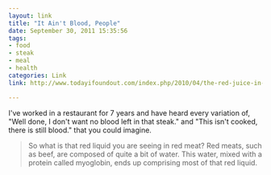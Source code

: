 ```yaml
---
layout: link
title: "It Ain't Blood, People"
date: September 30, 2011 15:35:56
tags:
- food
- steak
- meal
- health
categories: Link
link: http://www.todayifoundout.com/index.php/2010/04/the-red-juice-in-raw-red-meat-is-not-blood/

---
```


I've worked in a restaurant for 7 years and have heard every variation of, "Well done, I don't want no blood left in that steak." and "This isn't cooked, there is still blood." that you could imagine.

>So what is that red liquid you are seeing in red meat?  Red meats, such as beef, are composed of quite a bit of water.  This water, mixed with a protein called myoglobin, ends up comprising most of that red liquid.

